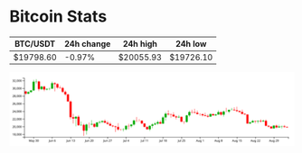# Bitcoin Stats

BTC/USDT|24h change|24h high|24h low|
|---|---|---|---|
|$19798.60|-0.97%|$20055.93|$19726.10|

<img src="./chart.svg">
